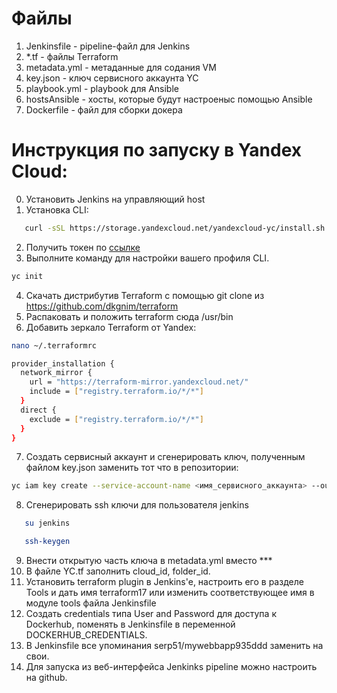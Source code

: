 # Файлы
1. Jenkinsfile - pipeline-файл для Jenkins
2. *.tf - файлы Terraform
3. metadata.yml - метаданные для содания VM
4. key.json - ключ сервисного аккаунта YC
5. playbook.yml - playbook для Ansible
6. hostsAnsible - хосты, которые будут настроеныс помощью Ansible
7. Dockerfile - файл для сборки докера

# Инструкция по запуску в Yandex Cloud:
0.  Установить Jenkins на управляющий host
1. Установка CLI:
```bash 
   curl -sSL https://storage.yandexcloud.net/yandexcloud-yc/install.sh | bash
```
2. Получить токен по [ссылке](https://oauth.yandex.ru/authorize?response_type=token&client_id=1a6990aa636648e9b2ef855fa7bec2fb)
3. Выполните команду для настройки вашего профиля CLI.

```bash
yc init 
```
4. Скачать дистрибутив Terraform с помощью git clone из https://github.com/dkgnim/terraform
5. Распаковать и положить terraform сюда /usr/bin
6. Добавить зеркало Terraform от Yandex: 
```bash
nano ~/.terraformrc
```
```bash
provider_installation {
  network_mirror {
    url = "https://terraform-mirror.yandexcloud.net/"
    include = ["registry.terraform.io/*/*"]
  }
  direct {
    exclude = ["registry.terraform.io/*/*"]
  }
}
```
7.  Создать сервисный аккаунт и сгенерировать ключ, полученным файлом key.json заменить тот что в репозитории: 
```bash
yc iam key create --service-account-name <имя_сервисного_аккаунта> --output key.json
```
8.  Сгенерировать ssh ключи для пользователя jenkins 
```bash 
   su jenkins
```
```bash 
   ssh-keygen
```
9. Внести открытую часть ключа в metadata.yml вместо ***
10. В файле YC.tf заполнить cloud_id, folder_id.
11. Установить terraform plugin в Jenkins'e, настроить его в разделе Tools и дать имя terraform17 или изменить соответствующее имя в модуле tools файла Jenkinsfile 
12. Создать credentials типа User and Password для доступа к Dockerhub, поменять в Jenkinsfile в переменной DOCKERHUB_CREDENTIALS.
13. В Jenkinsfile все упоминания serp51/mywebbapp935ddd заменить на свои.
14. Для запуска из веб-интерфейса Jenkinks pipeline можно настроить на github.
